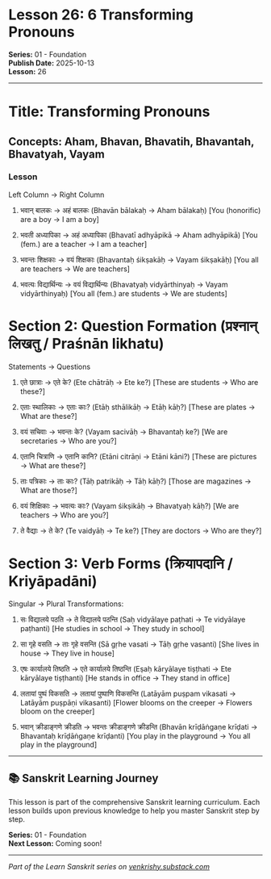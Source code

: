 # Lesson 26: 6 Transforming Pronouns

**Series:** 01 - Foundation  
**Publish Date:** 2025-10-13  
**Lesson:** 26

---

# Title: Transforming Pronouns 
## Concepts: Aham, Bhavan, Bhavatih, Bhavantah, Bhavatyah, Vayam

### Lesson



Left Column → Right Column
1. भवान् बालकः → अहं बालकः
   (Bhavān bālakaḥ → Aham bālakaḥ)
   [You (honorific) are a boy → I am a boy]

2. भवती अध्यापिका → अहं अध्यापिका
   (Bhavatī adhyāpikā → Aham adhyāpikā)
   [You (fem.) are a teacher → I am a teacher]

3. भवन्तः शिक्षकाः → वयं शिक्षकाः
   (Bhavantaḥ śikṣakāḥ → Vayam śikṣakāḥ)
   [You all are teachers → We are teachers]

4. भवत्यः विद्यार्थिन्यः → वयं विद्यार्थिन्यः
   (Bhavatyaḥ vidyārthinyaḥ → Vayam vidyārthinyaḥ)
   [You all (fem.) are students → We are students]

# Section 2: Question Formation (प्रश्नान् लिखतु / Praśnān likhatu)

Statements → Questions
1. एते छात्राः → एते के?
   (Ete chātrāḥ → Ete ke?)
   [These are students → Who are these?]

2. एताः स्थालिकाः → एताः काः?
   (Etāḥ sthālikāḥ → Etāḥ kāḥ?)
   [These are plates → What are these?]

3. वयं सचिवाः → भवन्तः के?
   (Vayam sacivāḥ → Bhavantaḥ ke?)
   [We are secretaries → Who are you?]

4. एतानि चित्राणि → एतानि कानि?
   (Etāni citrāṇi → Etāni kāni?)
   [These are pictures → What are these?]

5. ताः पत्रिकाः → ताः काः?
   (Tāḥ patrikāḥ → Tāḥ kāḥ?)
   [Those are magazines → What are those?]

6. वयं शिक्षिकाः → भवत्यः काः?
   (Vayam śikṣikāḥ → Bhavatyaḥ kāḥ?)
   [We are teachers → Who are you?]

7. ते वैद्याः → ते के?
   (Te vaidyāḥ → Te ke?)
   [They are doctors → Who are they?]

# Section 3: Verb Forms (क्रियापदानि / Kriyāpadāni)

Singular → Plural Transformations:
1. सः विद्यालये पठति → ते विद्यालये पठन्ति
   (Saḥ vidyālaye paṭhati → Te vidyālaye paṭhanti)
   [He studies in school → They study in school]

2. सा गृहे वसति → ताः गृहे वसन्ति
   (Sā gṛhe vasati → Tāḥ gṛhe vasanti)
   [She lives in house → They live in house]

3. एषः कार्यालये तिष्ठति → एते कार्यालये तिष्ठन्ति
   (Eṣaḥ kāryālaye tiṣṭhati → Ete kāryālaye tiṣṭhanti)
   [He stands in office → They stand in office]

4. लतायां पुष्पं विकसति → लतायां पुष्पाणि विकसन्ति
   (Latāyām puṣpam vikasati → Latāyām puṣpāṇi vikasanti)
   [Flower blooms on the creeper → Flowers bloom on the creeper]

5. भवान् क्रीडाङ्गणे क्रीडति → भवन्तः क्रीडाङ्गणे क्रीडन्ति
   (Bhavān krīḍāṅgaṇe krīḍati → Bhavantaḥ krīḍāṅgaṇe krīḍanti)
   [You play in the playground → You all play in the playground]

---

## 📚 Sanskrit Learning Journey

This lesson is part of the comprehensive Sanskrit learning curriculum. Each lesson builds upon previous knowledge to help you master Sanskrit step by step.

**Series:** 01 - Foundation  
**Next Lesson:** Coming soon!

---
*Part of the Learn Sanskrit series on [venkrishy.substack.com](https://venkrishy.substack.com/s/learn_sanskrit)*
